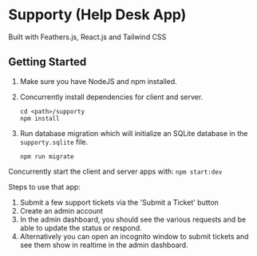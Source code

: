 # Supporty (Help Desk App)

Built with Feathers.js, React.js and Tailwind CSS

## Getting Started

1. Make sure you have NodeJS and npm installed.
2. Concurrently install dependencies for client and server.

   ```
   cd <path>/supporty
   npm install
   ```

3. Run database migration which will initialize an SQLite database in the `supporty.sqlite` file.

   ```
   npm run migrate
   ```

Concurrently start the client and server apps with:
`npm start:dev`

Steps to use that app:

1. Submit a few support tickets via the 'Submit a Ticket' button
2. Create an admin account
3. In the admin dashboard, you should see the various requests and be able to update the status or respond.
4. Alternatively you can open an incognito window to submit tickets and see them show in realtime in the admin dashboard.
